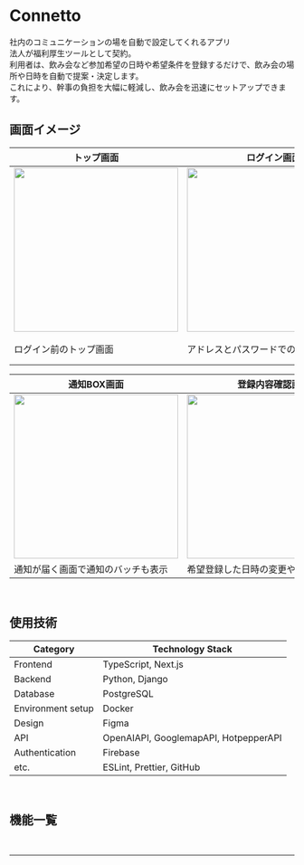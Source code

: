 # Connetto
社内のコミュニケーションの場を自動で設定してくれるアプリ<br>
法人が福利厚生ツールとして契約。<br>
利用者は、飲み会など参加希望の日時や希望条件を登録するだけで、飲み会の場所や日時を自動で提案・決定します。<br>
これにより、幹事の負担を大幅に軽減し、飲み会を迅速にセットアップできます。

## 画面イメージ
| トップ画面 |　ログイン画面 |　ホーム画面 |
| ---- | ---- | ---- |
| <img src="https://github.com/user-attachments/assets/4d9c142f-e676-454d-8713-583af39e5b5b" width="290">| <img src="https://github.com/user-attachments/assets/3ea7200c-f1dc-4b66-823f-bb47f5afd93c" width="290"> | <img src="https://github.com/user-attachments/assets/4d9c142f-e676-454d-8713-583af39e5b5b" width="290"> |
| ログイン前のトップ画面 | アドレスとパスワードでの認証 | ホーム画面で日時/希望条件を登録できます |

| 通知BOX画面 |　登録内容確認画面 |　一覧画面 |
| ---- | ---- | ---- |
| <img src="https://github.com/user-attachments/assets/4d9c142f-e676-454d-8713-583af39e5b5b" width="290">| <img src="https://github.com/user-attachments/assets/4d9c142f-e676-454d-8713-583af39e5b5b" width="290"> | <img src="https://github.com/user-attachments/assets/4d9c142f-e676-454d-8713-583af39e5b5b" width="290"> |
| 通知が届く画面で通知のバッチも表示 | 希望登録した日時の変更や削除が可能 | 開催が決定した会の一覧を表示 |


<br />

## 使用技術
| Category          | Technology Stack                                     |
| ----------------- | --------------------------------------------------   |
| Frontend          | TypeScript, Next.js                                  |
| Backend           | Python, Django                                       |
| Database          | PostgreSQL                                           |
| Environment setup | Docker                                               |
| Design            | Figma                                                |
| API               | OpenAIAPI, GooglemapAPI, HotpepperAPI                |
| Authentication    | Firebase                                             |
| etc.              | ESLint, Prettier, GitHub                             |

<br />

## 機能一覧

<br />

---
